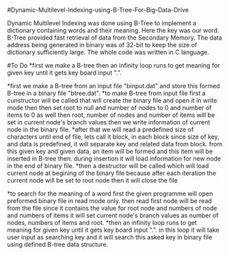  #Dynamic-Multilevel-Indexing-using-B-Tree-For-Big-Data-Drive
 
 Dynamic Multilevel Indexing was done using B-Tree to implement a dictionary containing words and their meaning. Here the key was our word.
 B-Tree provided fast retrieval of data from the Secondary Memory. The data address being generated in binary was of 32-bit to keep the size of
 dictionary sufficiently large. The whole code was written in C language.
 
 #To Do
*first we make a B-tree then an infinity loop runs to get meaning for given key until it gets key board input ".".

*first we make a B-tree from an input file "binput.dat" and store this formed B-tree in a binary file "btree.dat".
*to make B-tree from input file first a cunstructor will be called that will create the binary file and open it in write mode then then set root to null and number of nodes to 0 and number of items to 0 as well then root, number of nodes and number of items will be set in current node's branch values then we write information of current node in the binary file.
*after that we will read a predefined size of characters until end of file, lets call it block, in each block since size of key, and data is predefined, it will separate key and related data from block. from this given key and given data, an item will be formed and this item will be inserted in B-tree then. during insertion it will load information for new node in the end of binary file.
*then a destructor will be called which will load current node at begining of the binary file because after each iteration the current node will be set to root node then it will close the file

*to search for the meaning of a word first the given programme will open preformed binary file in read mode only.
then read first node will be read from the file since it contains the value for root node and numbers of node and numbers of items it will set current node's branch values as number of nodes, numbers of items and root.
*then an infinity loop runs to get meaning for given key until it gets key board input ".". in this loop it will take user input as searching key and it will search this asked key in binary file using defined B-tree data structure.
